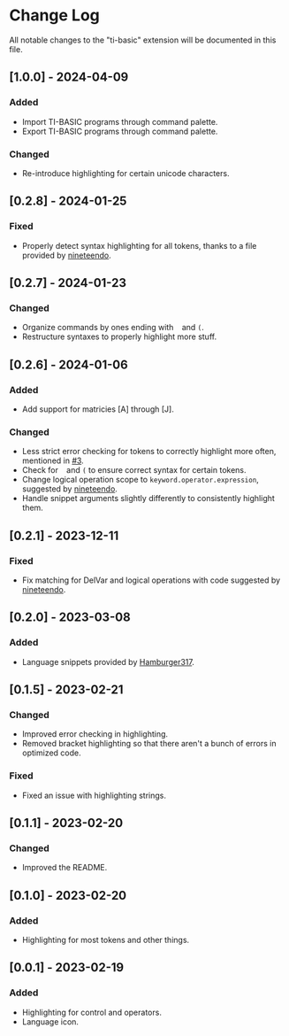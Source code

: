 # Change Log

All notable changes to the "ti-basic" extension will be documented in this file.

## [1.0.0] - 2024-04-09

### Added
- Import TI-BASIC programs through command palette.
- Export TI-BASIC programs through command palette.

### Changed
- Re-introduce highlighting for certain unicode characters.

## [0.2.8] - 2024-01-25

### Fixed

- Properly detect syntax highlighting for all tokens, thanks to a file provided by [nineteendo](https://github.com/nineteendo).

## [0.2.7] - 2024-01-23

### Changed

- Organize commands by ones ending with ` ` and `(`.
- Restructure syntaxes to properly highlight more stuff.

## [0.2.6] - 2024-01-06

### Added

- Add support for matricies [A] through [J].

### Changed

- Less strict error checking for tokens to correctly highlight more often, mentioned in [#3](https://github.com/TIny-Hacker/language-ti-basic/issues/3).
- Check for ` ` and `(` to ensure correct syntax for certain tokens.
- Change logical operation scope to `keyword.operator.expression`, suggested by [nineteendo](https://github.com/nineteendo).
- Handle snippet arguments slightly differently to consistently highlight them.

## [0.2.1] - 2023-12-11

### Fixed

- Fix matching for DelVar and logical operations with code suggested by [nineteendo](https://github.com/nineteendo).

## [0.2.0] - 2023-03-08

### Added

- Language snippets provided by [Hamburger317](https://github.com/Hamburger317).

## [0.1.5] - 2023-02-21

### Changed

- Improved error checking in highlighting.
- Removed bracket highlighting so that there aren't a bunch of errors in optimized code.

### Fixed

- Fixed an issue with highlighting strings.

## [0.1.1] - 2023-02-20

### Changed

- Improved the README.

## [0.1.0] - 2023-02-20

### Added

- Highlighting for most tokens and other things.

## [0.0.1] - 2023-02-19

### Added

- Highlighting for control and operators.
- Language icon.
